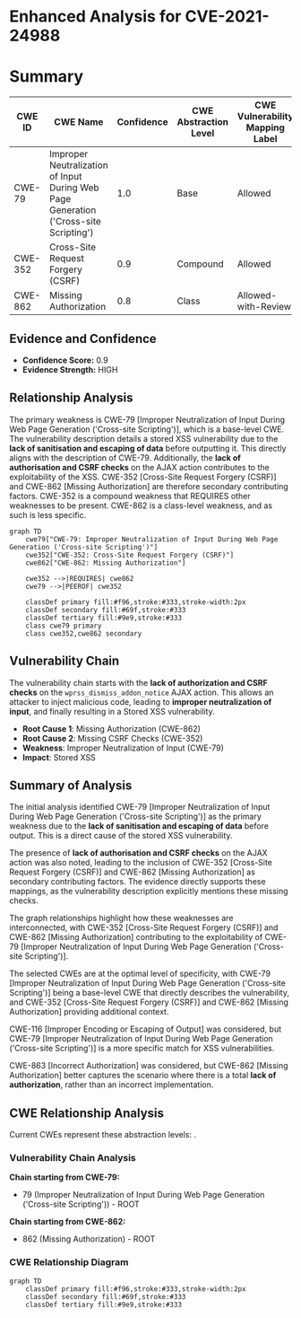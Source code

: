 # Enhanced Analysis for CVE-2021-24988

# Summary
| CWE ID | CWE Name | Confidence | CWE Abstraction Level | CWE Vulnerability Mapping Label | CWE-Vulnerability Mapping Notes |
|---|---|---|---|---|---|
| CWE-79 | Improper Neutralization of Input During Web Page Generation ('Cross-site Scripting') | 1.0 | Base | Allowed | Primary CWE |
| CWE-352 | Cross-Site Request Forgery (CSRF) | 0.9 | Compound | Allowed | Secondary CWE |
| CWE-862 | Missing Authorization | 0.8 | Class | Allowed-with-Review | Secondary CWE |

## Evidence and Confidence

*   **Confidence Score:** 0.9
*   **Evidence Strength:** HIGH

## Relationship Analysis
The primary weakness is CWE-79 [Improper Neutralization of Input During Web Page Generation ('Cross-site Scripting')], which is a base-level CWE. The vulnerability description details a stored XSS vulnerability due to the **lack of sanitisation and escaping of data** before outputting it. This directly aligns with the description of CWE-79. Additionally, the **lack of authorisation and CSRF checks** on the AJAX action contributes to the exploitability of the XSS. CWE-352 [Cross-Site Request Forgery (CSRF)] and CWE-862 [Missing Authorization] are therefore secondary contributing factors. CWE-352 is a compound weakness that REQUIRES other weaknesses to be present. CWE-862 is a class-level weakness, and as such is less specific.

```mermaid
graph TD
    cwe79["CWE-79: Improper Neutralization of Input During Web Page Generation ('Cross-site Scripting')"]
    cwe352["CWE-352: Cross-Site Request Forgery (CSRF)"]
    cwe862["CWE-862: Missing Authorization"]

    cwe352 -->|REQUIRES| cwe862
    cwe79 -->|PEEROF| cwe352

    classDef primary fill:#f96,stroke:#333,stroke-width:2px
    classDef secondary fill:#69f,stroke:#333
    classDef tertiary fill:#9e9,stroke:#333
    class cwe79 primary
    class cwe352,cwe862 secondary
```

## Vulnerability Chain
The vulnerability chain starts with the **lack of authorization and CSRF checks** on the `wprss_dismiss_addon_notice` AJAX action. This allows an attacker to inject malicious code, leading to **improper neutralization of input**, and finally resulting in a Stored XSS vulnerability.
  - **Root Cause 1**: Missing Authorization (CWE-862)
  - **Root Cause 2**: Missing CSRF Checks (CWE-352)
  - **Weakness**: Improper Neutralization of Input (CWE-79)
  - **Impact**: Stored XSS

## Summary of Analysis
The initial analysis identified CWE-79 [Improper Neutralization of Input During Web Page Generation ('Cross-site Scripting')] as the primary weakness due to the **lack of sanitisation and escaping of data** before output. This is a direct cause of the stored XSS vulnerability.

The presence of **lack of authorisation and CSRF checks** on the AJAX action was also noted, leading to the inclusion of CWE-352 [Cross-Site Request Forgery (CSRF)] and CWE-862 [Missing Authorization] as secondary contributing factors. The evidence directly supports these mappings, as the vulnerability description explicitly mentions these missing checks.

The graph relationships highlight how these weaknesses are interconnected, with CWE-352 [Cross-Site Request Forgery (CSRF)] and CWE-862 [Missing Authorization] contributing to the exploitability of CWE-79 [Improper Neutralization of Input During Web Page Generation ('Cross-site Scripting')].

The selected CWEs are at the optimal level of specificity, with CWE-79 [Improper Neutralization of Input During Web Page Generation ('Cross-site Scripting')] being a base-level CWE that directly describes the vulnerability, and CWE-352 [Cross-Site Request Forgery (CSRF)] and CWE-862 [Missing Authorization] providing additional context.

CWE-116 [Improper Encoding or Escaping of Output] was considered, but CWE-79 [Improper Neutralization of Input During Web Page Generation ('Cross-site Scripting')] is a more specific match for XSS vulnerabilities.

CWE-863 [Incorrect Authorization] was considered, but CWE-862 [Missing Authorization] better captures the scenario where there is a total **lack of authorization**, rather than an incorrect implementation.


## CWE Relationship Analysis

Current CWEs represent these abstraction levels: .


### Vulnerability Chain Analysis

**Chain starting from CWE-79:**
- 79 (Improper Neutralization of Input During Web Page Generation ('Cross-site Scripting')) - ROOT


**Chain starting from CWE-862:**
- 862 (Missing Authorization) - ROOT



### CWE Relationship Diagram

```mermaid
graph TD
    classDef primary fill:#f96,stroke:#333,stroke-width:2px
    classDef secondary fill:#69f,stroke:#333
    classDef tertiary fill:#9e9,stroke:#333
```